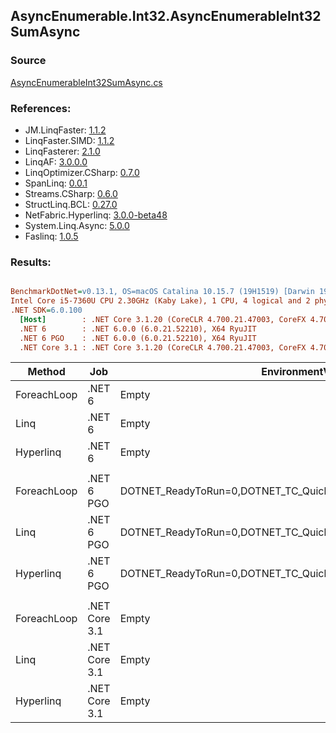 ﻿## AsyncEnumerable.Int32.AsyncEnumerableInt32SumAsync

### Source
[AsyncEnumerableInt32SumAsync.cs](../LinqBenchmarks/AsyncEnumerable/Int32/AsyncEnumerableInt32SumAsync.cs)

### References:
- JM.LinqFaster: [1.1.2](https://www.nuget.org/packages/JM.LinqFaster/1.1.2)
- LinqFaster.SIMD: [1.1.2](https://www.nuget.org/packages/LinqFaster.SIMD/1.0.3)
- LinqFasterer: [2.1.0](https://www.nuget.org/packages/LinqFasterer/2.1.0)
- LinqAF: [3.0.0.0](https://www.nuget.org/packages/LinqAF/3.0.0.0)
- LinqOptimizer.CSharp: [0.7.0](https://www.nuget.org/packages/LinqOptimizer.CSharp/0.7.0)
- SpanLinq: [0.0.1](https://www.nuget.org/packages/SpanLinq/0.0.1)
- Streams.CSharp: [0.6.0](https://www.nuget.org/packages/Streams.CSharp/0.6.0)
- StructLinq.BCL: [0.27.0](https://www.nuget.org/packages/StructLinq/0.27.0)
- NetFabric.Hyperlinq: [3.0.0-beta48](https://www.nuget.org/packages/NetFabric.Hyperlinq/3.0.0-beta48)
- System.Linq.Async: [5.0.0](https://www.nuget.org/packages/System.Linq.Async/5.0.0)
- Faslinq: [1.0.5](https://www.nuget.org/packages/Faslinq/1.0.5)

### Results:
``` ini

BenchmarkDotNet=v0.13.1, OS=macOS Catalina 10.15.7 (19H1519) [Darwin 19.6.0]
Intel Core i5-7360U CPU 2.30GHz (Kaby Lake), 1 CPU, 4 logical and 2 physical cores
.NET SDK=6.0.100
  [Host]        : .NET Core 3.1.20 (CoreCLR 4.700.21.47003, CoreFX 4.700.21.47101), X64 RyuJIT
  .NET 6        : .NET 6.0.0 (6.0.21.52210), X64 RyuJIT
  .NET 6 PGO    : .NET 6.0.0 (6.0.21.52210), X64 RyuJIT
  .NET Core 3.1 : .NET Core 3.1.20 (CoreCLR 4.700.21.47003, CoreFX 4.700.21.47101), X64 RyuJIT


```
|      Method |           Job |                                                EnvironmentVariables |       Runtime | Count |     Mean |   Error |  StdDev |        Ratio | RatioSD | Allocated |
|------------ |-------------- |-------------------------------------------------------------------- |-------------- |------ |---------:|--------:|--------:|-------------:|--------:|----------:|
| ForeachLoop |        .NET 6 |                                                               Empty |      .NET 6.0 |   100 | 173.7 ms | 2.27 ms | 2.12 ms |     baseline |         |     21 KB |
|        Linq |        .NET 6 |                                                               Empty |      .NET 6.0 |   100 | 174.7 ms | 0.85 ms | 0.79 ms | 1.01x slower |   0.01x |     21 KB |
|   Hyperlinq |        .NET 6 |                                                               Empty |      .NET 6.0 |   100 | 172.9 ms | 2.22 ms | 2.08 ms | 1.00x faster |   0.01x |     22 KB |
|             |               |                                                                     |               |       |          |         |         |              |         |           |
| ForeachLoop |    .NET 6 PGO | DOTNET_ReadyToRun=0,DOTNET_TC_QuickJitForLoops=1,DOTNET_TieredPGO=1 |      .NET 6.0 |   100 | 174.1 ms | 1.03 ms | 0.97 ms |     baseline |         |     21 KB |
|        Linq |    .NET 6 PGO | DOTNET_ReadyToRun=0,DOTNET_TC_QuickJitForLoops=1,DOTNET_TieredPGO=1 |      .NET 6.0 |   100 | 173.7 ms | 2.43 ms | 2.27 ms | 1.00x faster |   0.02x |     23 KB |
|   Hyperlinq |    .NET 6 PGO | DOTNET_ReadyToRun=0,DOTNET_TC_QuickJitForLoops=1,DOTNET_TieredPGO=1 |      .NET 6.0 |   100 | 171.8 ms | 3.43 ms | 9.56 ms | 1.05x faster |   0.17x |     20 KB |
|             |               |                                                                     |               |       |          |         |         |              |         |           |
| ForeachLoop | .NET Core 3.1 |                                                               Empty | .NET Core 3.1 |   100 | 175.7 ms | 2.03 ms | 1.90 ms |     baseline |         |     17 KB |
|        Linq | .NET Core 3.1 |                                                               Empty | .NET Core 3.1 |   100 | 175.2 ms | 2.31 ms | 2.16 ms | 1.00x faster |   0.01x |     20 KB |
|   Hyperlinq | .NET Core 3.1 |                                                               Empty | .NET Core 3.1 |   100 | 176.2 ms | 1.80 ms | 1.68 ms | 1.00x slower |   0.01x |     20 KB |

